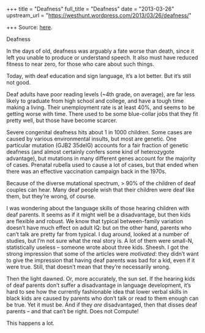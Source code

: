 +++
title = "Deafness"
full_title = "Deafness"
date = "2013-03-26"
upstream_url = "https://westhunt.wordpress.com/2013/03/26/deafness/"

+++
Source: [here](https://westhunt.wordpress.com/2013/03/26/deafness/).

Deafness

In the days of old, deafness was arguably a fate worse than death, since
it left you unable to produce or understand speech. It also must have
reduced fitness to near zero, for those who care about such things.

Today, with deaf education and sign language, it’s a lot better. But
it’s still not good.

Deaf adults have poor reading levels (\~4th grade, on average), are far
less likely to graduate from high school and college, and have a tough
time making a living. Their unemployment rate is at least 40%, and seems
to be getting worse with time. There used to be some blue-collar jobs
that they fit pretty well, but those have become scarcer.

Severe congenital deafness hits about 1 in 1000 children. Some cases are
caused by various environmental insults, but most are genetic. One
particular mutation (GJB2 35delG) accounts for a fair fraction of
genetic deafness (and almost certainly confers some kind of heterozygote
advantage), but mutations in many different genes account for the
majority of cases. Prenatal rubella used to cause a lot of cases, but
that ended when there was an effective vaccination campaign back in the
1970s.

Because of the diverse mutational spectrum, \> 90% of the children of
deaf couples can hear. Many deaf people wish that their children were
deaf like them, but they’re wrong, of course.

I was wondering about the language skills of those hearing children with
deaf parents. It seems as if it might well be a disadvantage, but then
kids are flexible and robust. We know that typical between-family
variation doesn’t have much effect on adult IQ: but on the other hand,
parents who can’t talk are pretty far from typical. I dug around, looked
at a number of studies, but I’m not sure what the real story is. A lot
of them were small-N, statistically useless – someone wrote about three
kids. Sheesh. I got the strong impression that some of the articles were
*motivated*: they didn’t want to give the impression that having deaf
parents was bad for a kid, even if it were true. Still, that doesn’t
mean that they’re necessarily wrong.

Then the light dawned. Or, more accurately, the sun set. If the hearing
kids of deaf parents don’t suffer a disadvantage in language
development, it’s hard to see how the currently fashionable idea that
lower verbal skills in black kids are caused by parents who don’t talk
or read to them enough can be true. Yet it must be. And if they *are*
disadvantaged, then that disses deaf parents – and that can’t be right.
Does not Compute!

This happens a lot.

